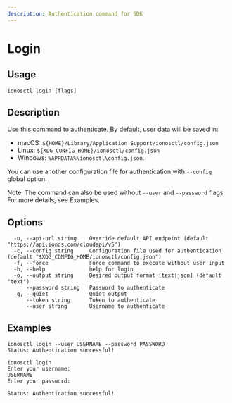 ```yaml
---
description: Authentication command for SDK
---
```


# Login

## Usage

```text
ionosctl login [flags]
```

## Description

Use this command to authenticate. By default, user data will be saved in:

* macOS: `${HOME}/Library/Application Support/ionosctl/config.json`
* Linux: `${XDG_CONFIG_HOME}/ionosctl/config.json`
* Windows: `%APPDATA%\ionosctl\config.json`.

You can use another configuration file for authentication with `--config` global option.

Note: The command can also be used without `--user` and `--password` flags. For more details, see Examples.

## Options

```text
  -u, --api-url string    Override default API endpoint (default "https://api.ionos.com/cloudapi/v5")
  -c, --config string     Configuration file used for authentication (default "$XDG_CONFIG_HOME/ionosctl/config.json")
  -f, --force             Force command to execute without user input
  -h, --help              help for login
  -o, --output string     Desired output format [text|json] (default "text")
      --password string   Password to authenticate
  -q, --quiet             Quiet output
      --token string      Token to authenticate
      --user string       Username to authenticate
```

## Examples

```text
ionosctl login --user USERNAME --password PASSWORD
Status: Authentication successful!

ionosctl login 
Enter your username:
USERNAME
Enter your password:

Status: Authentication successful!
```

